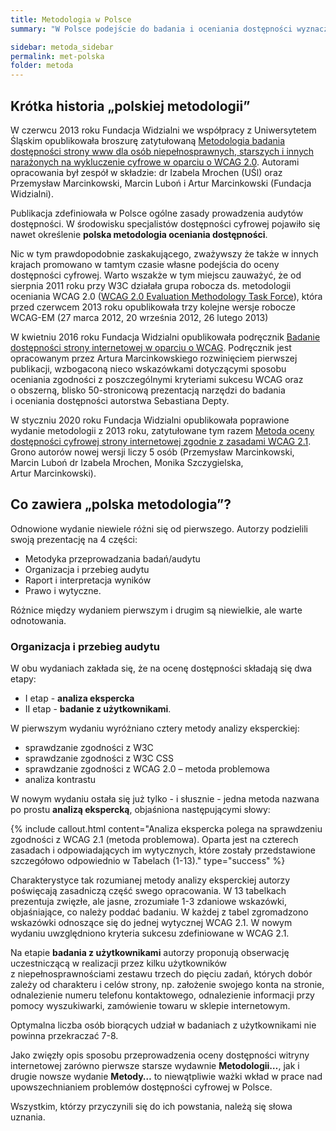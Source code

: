 ```yaml
---
title: Metodologia w Polsce
summary: "W Polsce podejście do badania i oceniania dostępności wyznacza metodologia opracowana i opublikowana przez Funację Widzialni we współpracy z Uniwersytetem Śląskim."

sidebar: metoda_sidebar
permalink: met-polska
folder: metoda
---
```


## Krótka historia &bdquo;polskiej metodologii&rdquo;

W czerwcu 2013 roku Fundacja Widzialni we współpracy z Uniwersytetem Śląskim opublikowała broszurę zatytułowaną [Metodologia badania dostępności strony www dla osób niepełnosprawnych, starszych i innych narażonych na wykluczenie cyfrowe w&nbsp;oparciu o&nbsp;WCAG 2.0](http://www.pad.widzialni.org/index.php?p=new&idg=mg,12&id=637). Autorami opracowania był zespół w&nbsp;składzie: dr&nbsp;Izabela&nbsp;Mrochen (UŚl) oraz Przemysław&nbsp;Marcinkowski, Marcin&nbsp;Luboń i&nbsp;Artur&nbsp;Marcinkowski (Fundacja Widzialni).

Publikacja zdefiniowała w Polsce ogólne zasady prowadzenia audytów dostępności. W&nbsp;środowisku specjalistów dostępności cyfrowej pojawiło się nawet określenie **polska metodologia oceniania dostępności**.

Nic w tym prawdopodobnie zaskakującego, zważywszy że także w innych krajach promowano w tamtym czasie własne podejścia do oceny dostępności cyfrowej. Warto wszakże w tym miejscu zauważyć, że od sierpnia 2011 roku przy W3C działała grupa robocza ds. metodologii oceniania WCAG 2.0 ([WCAG 2.0 Evaluation Methodology Task Force](https://www.w3.org/WAI/ER/2011/eval/eval-ws)), która przed czerwcem 2013 roku opublikowała trzy kolejne wersje robocze WCAG-EM (27&nbsp;marca&nbsp;2012, 20&nbsp;września 2012, 26&nbsp;lutego&nbsp;2013)

W kwietniu 2016 roku Fundacja Widzialni opublikowała podręcznik [Badanie dostępności strony internetowej w oparciu o WCAG](http://www.widzialni.org/badanie-dostepnosci-strony-www-w-oparciu-o-wcag,new,mg,5,254). Podręcznik jest opracowanym przez Artura Marcinkowskiego rozwinięciem pierwszej publikacji, wzbogaconą nieco wskazówkami dotyczącymi sposobu oceniania zgodności z&nbsp;poszczególnymi kryteriami sukcesu WCAG oraz o&nbsp;obszerną, blisko 50-stronicową prezentacją narzędzi do badania i&nbsp;oceniania dostępności autorstwa Sebastiana Depty.

W styczniu 2020 roku Fundacja Widzialni opublikowała poprawione wydanie metodologii z 2013 roku, zatytułowane tym razem [Metoda oceny dostępności cyfrowej strony internetowej zgodnie z zasadami WCAG 2.1](http://widzialni.org/metoda-oceny-dostepnosci-cyfrowej-strony-internetowej-zgodnie-z-zasadami-wcag-21,new,mg,6,371). Grono autorów nowej wersji liczy 5 osób (Przemysław&nbsp;Marcinkowski, Marcin&nbsp;Luboń
dr&nbsp;Izabela&nbsp;Mrochen, Monika&nbsp;Szczygielska, Artur&nbsp;Marcinkowski).  

## Co zawiera &bdquo;polska metodologia&rdquo;?

Odnowione wydanie niewiele różni się od pierwszego. Autorzy podzielili swoją prezentację na 4 części:
- Metodyka przeprowadzania badań/audytu
- Organizacja i przebieg audytu
- Raport i interpretacja wyników
- Prawo i wytyczne.

Różnice między wydaniem pierwszym i drugim są niewielkie, ale warte odnotowania.

### Organizacja i przebieg audytu
W obu wydaniach zakłada się, że na ocenę dostępności składają się dwa etapy:

- I etap - **analiza ekspercka**
- II etap - **badanie z użytkownikami**.

W pierwszym wydaniu wyróżniano cztery metody analizy eksperckiej:

- sprawdzanie zgodności z W3C
- sprawdzanie zgodności z W3C CSS
- sprawdzanie zgodności z WCAG 2.0 – metoda problemowa
- analiza kontrastu

W nowym wydaniu ostała się już tylko - i słusznie - jedna metoda nazwana po prostu **analizą ekspercką**, objaśniona następującymi słowy:

{% include callout.html content="Analiza ekspercka polega na sprawdzeniu zgodności z WCAG 2.1 (metoda problemowa). Oparta jest na czterech zasadach i&nbsp;odpowiadających im wytycznych, które zostały przedstawione szczegółowo odpowiednio w&nbsp;Tabelach (1-13)." type="success" %}

Charakterystyce tak rozumianej metody analizy eksperckiej autorzy poświęcają zasadniczą część swego opracowania.  W&nbsp;13&nbsp;tabelkach prezentuja zwięzłe, ale jasne, zrozumiałe 1-3 zdaniowe wskazówki, objaśniające, co należy poddać badaniu. W każdej z tabel zgromadzono wskazówki odnoszące się do jednej wytycznej WCAG 2.1. W&nbsp;nowym wydaniu uwzględniono kryteria sukcesu zdefiniowane w&nbsp;WCAG 2.1.

Na etapie **badania z użytkownikami** autorzy proponują obserwację uczestniczącą w realizacji przez kilku użytkowników z&nbsp;niepełnosprawnościami zestawu trzech do pięciu zadań, których dobór zależy od charakteru i&nbsp;celów strony, np. założenie swojego konta na stronie, odnalezienie numeru telefonu kontaktowego, odnalezienie informacji przy pomocy wyszukiwarki, zamówienie towaru w&nbsp;sklepie internetowym.

Optymalna liczba osób biorących udział w badaniach z użytkownikami nie powinna przekraczać 7-8.

Jako zwięzły opis sposobu przeprowadzenia oceny dostępności witryny internetowej zarówno pierwsze starsze wydawnie **Metodologii&hellip;**, jak i drugie nowsze wydanie **Metody&hellip;** to niewątpliwie ważki wkład w prace nad upowszechnianiem problemów dostępności cyfrowej w&nbsp;Polsce.

Wszystkim, którzy przyczynili się do ich powstania, należą się słowa uznania.
